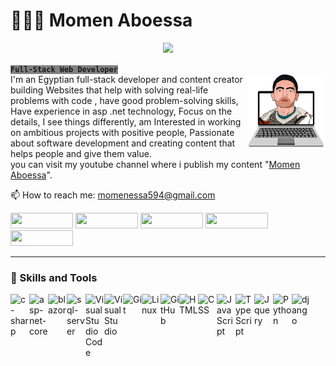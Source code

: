 <h1 align="left">👨🏻‍💻 Momen Aboessa</h1>
<p align="center">
<img src="https://readme-typing-svg.demolab.com/?lines=Full-stack%20web%20developer;3%2B%20years%20of%20coding%20experience;Always%20learning%20new%20things&font=Fira%20Code&center=true&width=500&height=45&color=white&vCenter=true&pause=1000&size=26" /></a>
</p>
 <strong><code style="background:gray;">Full-Stack Web Developer</code></strong><br/>
<img src="https://github.com/momenaboessa/momenaboessa/blob/main/2-min-min.png" align="right" width=25% />
I'm an Egyptian full-stack developer and content creator building Websites that help with solving real-life problems with code
, have good problem-solving skills, Have experience in asp .net technology, Focus on the details, I see things differently, am Interested in working on ambitious projects with positive people, Passionate about software development and creating content that helps people and give them value.<br/> you can visit my youtube channel where i publish my content "<a href='https://www.youtube.com/@momenaboessa'>Momen Aboessa<a/>".<br/>

📫 How to reach me: momenessa594@gmail.com

<p align="left">
   <a href="https://www.facebook.com/momen.essa594"><img style="height: 25px; width: 100px;" src="https://custom-icon-badges.demolab.com/badge/-Facebook-025a93?style=for-the-badge&logoColor=white&logo=facebook"/></a>
 <a href="https://www.youtube.com/@momenaboessa"><img style="height: 25px; width: 100px;" src="https://custom-icon-badges.demolab.com/badge/Subcribe-d61212?style=for-the-badge&logo=video&logoColor=white"/></a>  
 <a href="https://www.linkedin.com/in/momenaboessa"><img style="height: 25px; width: 100px;" src="https://custom-icon-badges.demolab.com/badge/-linkedin-blue?style=for-the-badge&logoColor=white&logo=linkedin"></a>
   <a href="https://www.instagram.com/momenaboessa1"><img style="height: 25px; width: 100px;" src="https://custom-icon-badges.demolab.com/badge/-Instagram-ff059a?style=for-the-badge&logoColor=white&logo=instagram"/></a>
    <a href="https://www.twitter.com/momenaboessa"><img style="height: 25px; width: 100px;" src="https://custom-icon-badges.demolab.com/badge/-Twitter-00bdff?style=for-the-badge&logoColor=white&logo=twitter"/></a>
 </p>
 
<hr/>
<h3 align="left">🤖 Skills and Tools</h3>
<img align="left" alt="c-sharp" width="30px" src="https://cdn-icons-png.flaticon.com/512/6132/6132221.png" style="max-width: 100%;">
<img align="left" alt="asp-net-core" width="30px" src="https://upload.wikimedia.org/wikipedia/commons/thumb/e/ee/.NET_Core_Logo.svg/1200px-.NET_Core_Logo.svg.png" style="max-width: 100%;">
<img align="left" alt="blazor" width="30px" src="https://upload.wikimedia.org/wikipedia/commons/thumb/d/d0/Blazor.png/800px-Blazor.png" style="max-width: 100%;">
<img align="left" alt="sql-server" width="30px" src="https://cdn-icons-png.flaticon.com/512/5968/5968364.png" style="max-width: 100%;">
<img align="left" width="30px" style="max-width:100%;" alt="Visual Studio Code" title="Visual Studio Code" src="https://camo.githubusercontent.com/5a2964af16547c641a38a1c3b361b07a6aa212fd/68747470733a2f2f696d672e69636f6e73382e636f6d2f666c75656e742f34382f3030303030302f76697375616c2d73747564696f2d636f64652d323031392e706e67">
<img align="left" width="30px" alt="Visual Studio" style="max-width:100%;" src="https://upload.wikimedia.org/wikipedia/commons/thumb/2/2c/Visual_Studio_Icon_2022.svg/2048px-Visual_Studio_Icon_2022.svg.png">
<img align="left" alt="Git" width="30px" src="https://cdn.jsdelivr.net/gh/devicons/devicon/icons/git/git-original.svg" style="max-width: 100%;">
<img align="left" alt="Linux" width="30px" src="https://cdn.jsdelivr.net/gh/devicons/devicon/icons/linux/linux-original.svg" style="max-width: 100%;">
<img align="left" alt="GitHub" width="30px" src="https://cdn-icons-png.flaticon.com/512/5968/5968866.png" style="max-width: 100%;">
<img align="left" alt="HTML" width="30px" src="https://cdn.jsdelivr.net/gh/devicons/devicon/icons/html5/html5-plain.svg" style="max-width: 100%;">
<img align="left" alt="CSS" width="30px" src="https://cdn.jsdelivr.net/gh/devicons/devicon/icons/css3/css3-plain.svg" style="max-width: 100%;">
<img align="left" alt="JavaScript" width="30px" src="https://cdn.jsdelivr.net/gh/devicons/devicon/icons/javascript/javascript-plain.svg" style="max-width: 100%;">
<img align="left" alt="TypeScript" width="30px" src="https://cdn.jsdelivr.net/gh/devicons/devicon/icons/typescript/typescript-plain.svg" style="max-width: 100%;">
<img align="left" alt="Jquery" width="30px" src="https://cdn.iconscout.com/icon/free/png-256/jquery-8-1175153.png" style="max-width: 100%;">
<img align="left" alt="Python" width="30px" src="https://cdn.jsdelivr.net/gh/devicons/devicon/icons/python/python-plain.svg" style="max-width: 100%;">
<img align="left" alt="django" width="30px" src="https://camo.githubusercontent.com/1cbef7934a586e1edf7190f4b6b0a43c2e39f3021b41cbddc7b4bb0f62f99367/68747470733a2f2f626174697374656f2e67616c6c65727963646e2e76736173736574732e696f2f657874656e73696f6e732f626174697374656f2f7673636f64652d646a616e676f2f312e31302e302f313634353532353738353539352f4d6963726f736f66742e56697375616c53747564696f2e53657276696365732e49636f6e732e44656661756c74" data-canonical-src="https://batisteo.gallerycdn.vsassets.io/extensions/batisteo/vscode-django/1.10.0/1645525785595/Microsoft.VisualStudio.Services.Icons.Default" style="max-width: 100%;">
<br/><h1 dir="auto"></h1>

 
 
